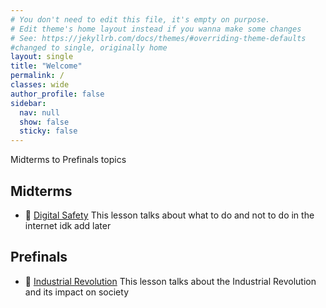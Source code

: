 ```yaml
---
# You don't need to edit this file, it's empty on purpose.
# Edit theme's home layout instead if you wanna make some changes
# See: https://jekyllrb.com/docs/themes/#overriding-theme-defaults
#changed to single, originally home
layout: single
title: "Welcome"
permalink: /
classes: wide
author_profile: false
sidebar: 
  nav: null
  show: false
  sticky: false
---
```


Midterms to Prefinals topics
## Midterms
- :blue_book: [Digital Safety](/lessons/digital-safety)
  This lesson talks about what to do and not to do in the internet idk add later

## Prefinals
- :orange_book: [Industrial Revolution](/lessons/Indus-revo)
  This lesson talks about the Industrial Revolution and its impact on society
